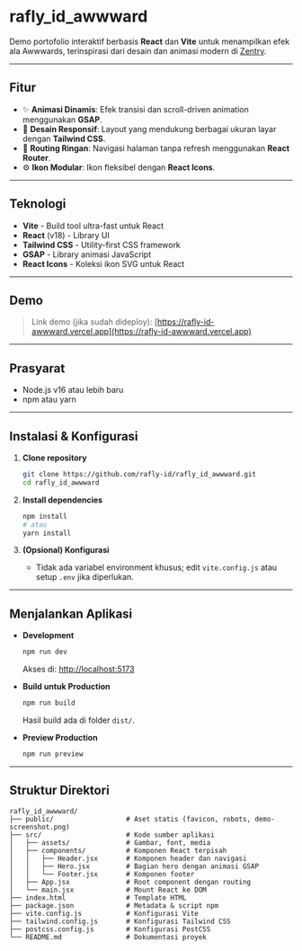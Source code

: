 # rafly\_id\_awwward

Demo portofolio interaktif berbasis **React** dan **Vite** untuk menampilkan efek ala Awwwards, terinspirasi dari desain dan animasi modern di [Zentry](https://zentry.com/).

---

## Fitur

* ✨ **Animasi Dinamis**: Efek transisi dan scroll-driven animation menggunakan **GSAP**.
* 🎨 **Desain Responsif**: Layout yang mendukung berbagai ukuran layar dengan **Tailwind CSS**.
* 🔗 **Routing Ringan**: Navigasi halaman tanpa refresh menggunakan **React Router**.
* ⚙️ **Ikon Modular**: Ikon fleksibel dengan **React Icons**.

---

## Teknologi

* **Vite** - Build tool ultra-fast untuk React
* **React** (v18) - Library UI
* **Tailwind CSS** - Utility-first CSS framework
* **GSAP** - Library animasi JavaScript
* **React Icons** - Koleksi ikon SVG untuk React

---

## Demo

> Link demo (jika sudah dideploy):
> [https://rafly-id-awwward.vercel.app](https://rafly-id-awwward.vercel.app)

---

## Prasyarat

* Node.js v16 atau lebih baru
* npm atau yarn

---

## Instalasi & Konfigurasi

1. **Clone repository**

   ```bash
   git clone https://github.com/rafly-id/rafly_id_awwward.git
   cd rafly_id_awwward
   ```
2. **Install dependencies**

   ```bash
   npm install
   # atau
   yarn install
   ```
3. **(Opsional) Konfigurasi**

   * Tidak ada variabel environment khusus; edit `vite.config.js` atau setup `.env` jika diperlukan.

---

## Menjalankan Aplikasi

* **Development**

  ```bash
  npm run dev
  ```

  Akses di: [http://localhost:5173](http://localhost:5173)

* **Build untuk Production**

  ```bash
  npm run build
  ```

  Hasil build ada di folder `dist/`.

* **Preview Production**

  ```bash
  npm run preview
  ```

---

## Struktur Direktori

```
rafly_id_awwward/
├── public/                  # Aset statis (favicon, robots, demo-screenshot.png)
├── src/                     # Kode sumber aplikasi
│   ├── assets/              # Gambar, font, media
│   ├── components/          # Komponen React terpisah
│   │   ├── Header.jsx       # Komponen header dan navigasi
│   │   ├── Hero.jsx         # Bagian hero dengan animasi GSAP
│   │   └── Footer.jsx       # Komponen footer
│   ├── App.jsx              # Root component dengan routing
│   └── main.jsx             # Mount React ke DOM
├── index.html               # Template HTML
├── package.json             # Metadata & script npm
├── vite.config.js           # Konfigurasi Vite
├── tailwind.config.js       # Konfigurasi Tailwind CSS
├── postcss.config.js        # Konfigurasi PostCSS
└── README.md                # Dokumentasi proyek
```

